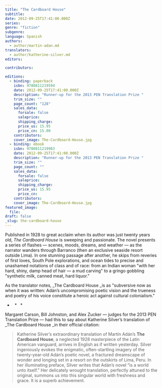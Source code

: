 ```yaml
---
title: "The Cardboard House"
subtitle:
date: 2012-09-25T17:41:00.000Z
series:
genre: "fiction"
subgenre:
language: Spanish
authors:
  - author/martin-adan.md
translators:
  - author/katherine-silver.md
editors:

contributors:

editions:
  - binding: paperback
    isbn: 9780811219594
    date: 2012-09-25T17:41:00.000Z
    description: "Runner-up for the 2013 PEN Translation Prize "
    trim_size: ""
    page_count: "128"
    sales_data:
      forsale: false
      saleprice:
      shipping_charge:
      price_us: 15.95
      price_cn: 15.00
    contributors:
    cover_image: The-Cardboard-House.jpg
  - binding: ebook
    isbn: 9780811219983
    date: 2012-09-25T17:41:00.000Z
    description: "Runner-up for the 2013 PEN Translation Prize "
    trim_size: ""
    page_count: ""
    sales_data:
      forsale: false
      saleprice:
      shipping_charge:
      price_us: 15.95
      price_cn:
    contributors:
    cover_image: The-Cardboard-House.jpg
featured_image:
  file:
draft: false
_slug: the-cardboard-house
---
```


Published in 1928 to great acclaim when its author was just twenty years old, _The Cardboard House_ is sweeping and passionate. The novel presents a series of flashes — scenes, moods, dreams, and weather — as the narrator wanders through Barranco (then an exclusive seaside resort outside Lima). In one stunning passage after another, he skips from reveries of first loves, South Pole explorations, and ocean tides to precise and unashamed notations of class and of race: from an Indian woman "with her hard, shiny, damp head of hair — a mud carving" to a gringo gobbling "synthetic milk, canned meat, hard liquor."

As the translator notes, _The Cardboard House _is as "subversive now as when it was written: Adán’s uncompromising poetic vision and the trueness and poetry of his voice constitute a heroic act against cultural colonialism." 

*   *   *

Margaret Carson, Bill Johnston, and Alex Zucker — judges for the 2013 PEN Translation Prize — had this to say about Katherine Silver’s translation of _The Cardboard House _in their official citation:

> Katherine Silver’s extraordinary translation of Martín Adán’s **The Cardboard House**, a neglected 1928 masterpiece of the Latin American vanguard, arrives in English as if written yesterday. Silver ingeniously evokes the enigmatic, often-startling imagery of the twenty-year-old Adán’s poetic novel, a fractured dreamscape of wonder and longing set in a resort on the outskirts of Lima, Peru. In her illuminating preface, Silver writes that Adán’s novel “is a world unto itself.” Her delicately wrought translation, perfectly attuned to the original, summons us into this singular world with freshness and grace. It is a superb achievement.

